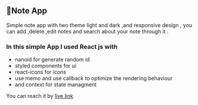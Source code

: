 ## 📌Note App 
 Simple note app with two theme light and dark ,and responsive design , you can add ,delete ,edit notes and search about your note through it . 
### In this simple App I used React js with 
- nanoid for generate random id 
- styled components for ui 
- react-icons for icons
- use memo and use callback to optimize the rendering behaviour
- and context for state managment 

You can reach it by [live link](https://note-app-heba.netlify.app/)
